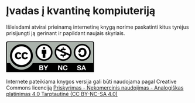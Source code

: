 # Įvadas į kvantinę kompiuteriją

Išleisdami atvirai prieinamą internetinę knygą norime paskatinti kitus tyrėjus prisijungti ją
gerinant ir papildant naujais skyriais.

![](media/cc-by-nc-sa.svg)

Internete pateikiama knygos versija gali būti naudojama pagal Creative Commons licenciją [Priskyrimas - Nekomercinis naudojimas - Analogiškas platinimas 4.0 Tarptautinė (CC BY-NC-SA 4.0)](https://creativecommons.org/licenses/by-nc-sa/4.0/deed.lt)

